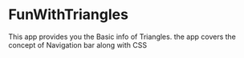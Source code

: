 # FunWithTriangles
This app provides you the Basic info of Triangles.
the app covers the concept of Navigation bar along with CSS

